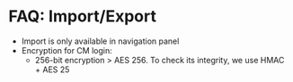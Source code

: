 [title]: #	(Import/Export)
[tags]: #	(import,faq,export,encryption,integrity)
[priority]: #	(603)
# FAQ: Import/Export

- Import is only available in navigation panel 
- Encryption for CM login:
  - 256-bit encryption > AES 256. To check its integrity, we use HMAC + AES 25